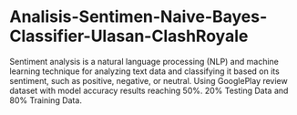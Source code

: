# Analisis-Sentimen-Naive-Bayes-Classifier-Ulasan-ClashRoyale
Sentiment analysis is a natural language processing (NLP) and machine learning technique for analyzing text data and classifying it based on its sentiment, such as positive, negative, or neutral. Using GooglePlay review dataset with model accuracy results reaching 50%. 20% Testing Data and 80% Training Data.
